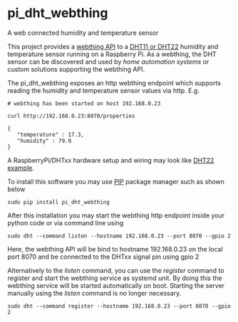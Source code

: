 # pi_dht_webthing
A web connected humidity and temperature sensor

This project provides a [webthing API](https://iot.mozilla.org/wot/) to a [DHT11 or DHT22](https://learn.adafruit.com/dht) humidity and temperature sensor 
running on a Raspberry Pi. As a webthing, the DHT sensor can be discovered and used by 
*home automation systems* or custom solutions supporting the webthing API.  

The pi_dht_webthing exposes an http webthing endpoint which supports reading the humidity and temperature sensor values via http. E.g. 
```
# webthing has been started on host 192.168.0.23

curl http://192.168.0.23:8070/properties 

{
   "temperature" : 17.3,
   "humidity" : 79.9
}
```

A RaspberryPi/DHTxx hardware setup and wiring may look like [DHT22 example](docs/layout.png). 

To install this software you may use [PIP](https://realpython.com/what-is-pip/) package manager such as shown below
```
sudo pip install pi_dht_webthing
```

After this installation you may start the webthing http endpoint inside your python code or via command line using
```
sudo dht --command listen --hostname 192.168.0.23 --port 8070 --gpio 2
```
Here, the webthing API will be bind to hostname 192.168.0.23 on the local port 8070 and be connected to the DHTxx signal pin using gpio 2

Alternatively to the *listen* command, you can use the *register* command to register and start the webthing service as systemd unit. 
By doing this the webthing service will be started automatically on boot. Starting the server manually using the *listen* command is no longer necessary. 
```
sudo dht --command register --hostname 192.168.0.23 --port 8070 --gpio 2
```  
